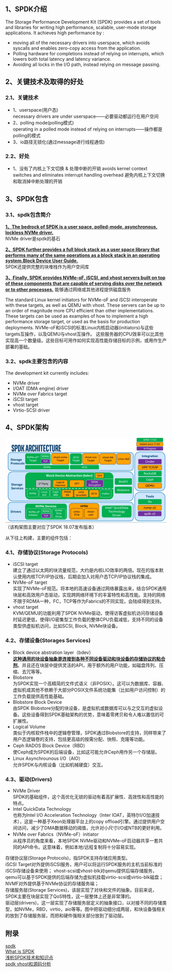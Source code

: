 ## 1、SPDK介绍
The Storage Performance Development Kit (SPDK) provides a set of tools and libraries for writing high performance, scalable, user-mode storage applications. It achieves high performance by :
* moving all of the necessary drivers into userspace, which avoids syscalls and enables zero-copy access from the application. 
* Polling hardware for completions instead of relying on interrupts, which lowers both total latency and latency variance.  
* Avoiding all locks in the I/O path, instead relying on message passing.

## 2、关键技术及取得的好处
### 2.1、关键技术
* 1、userspace(用户态)  
necessary drivers are under userspace——必要驱动都运行在用户空间
* 2、polling mode(polling模式)  
operating in a polled mode instead of relying on interrupts——操作都是polling的模式
* 3、io路径无锁化(通过message进行线程通信)

### 2.2、好处
* 1、没有了内核上下文切换 & 处理中断的开销
avoids kernel context switches and eliminates interrupt handling overhead
避免内核上下文切换和取消掉中断处理的开销

## 3、SPDK包含
### 3.1、spdk包含简介
<u>**1、The bedrock of SPDK is a user space, polled-mode, asynchronous, lockless NVMe driver.**</u>   
NVMe driver是spdk的基石

<u>**2、SPDK further provides a full block stack as a user space library that performs many of the same operations as a block stack in an operating system.[Block Device User Guide](https://spdk.io/doc/bdev.html).**</u>  
SPDK还提供完整的块堆栈作为用户空间库

<u>**3、Finally, SPDK provides NVMe-oF, iSCSI, and vhost servers built on top of these components that are capable of serving disks over the network or to other processes.**</u> 
能够通过网络或其他进程提供磁盘服务

The standard Linux kernel initiators for NVMe-oF and iSCSI interoperate with these targets, as well as QEMU with vhost. These servers can be up to an order of magnitude more CPU efficient than other implementations. These targets can be used as examples of how to implement a high performance storage target, or used as the basis for production deployments.
NVMe-oF和iSCSI的标准Linux内核启动器(initiators)与这些targets互操作，以及QEMU与vhost互操作。 这些服务器的CPU效率可以比其他实现高一个数量级。这些目标可用作如何实现高性能存储目标的示例，或用作生产部署的基础。

### 3.2、spdk主要包含的内容
The development kit currently includes:
* NVMe driver
* I/OAT (DMA engine) driver
* NVMe over Fabrics target
* iSCSI target
* vhost target
* Virtio-SCSI driver

## 4、SPDK架构
![picture 4](../../z_images/spdk-architecture.png)  
（该构架图主要对应了SPDK 18.07发布版本）  

从下往上构建，主要的组件包括：
### 4.1、存储协议(Storage Protocols)
* iSCSI target  
  建立了通过以太网的块流量规范，大约是内核LIO效率的两倍。现在的版本默认使用内核TCP/IP协议栈，后期会加入对用户态TCP/IP协议栈的集成。
* NVMe-oF target  
  实现了NVMe-oF规范。将本地的高速设备通过网络暴露出来，结合SPDK通用块层和高效用户态驱动，实现跨网络环境下的丰富特性和高性能。支持的网络不限于RDMA一种，FC，TCP等作为Fabrics的不同实现，会陆续得到支持。
* vhost target  
  KVM/QEMU的功能利用了SPDK NVMe驱动，使得访客虚拟机访问存储设备时延迟更低，使得I/O密集型工作负载的整体CPU负载减低，支持不同的设备类型供虚拟机访问，比如SCSI, Block, NVMe块设备。

### 4.2、存储设备(Storages Services)
* Block device abstration layer（bdev）  
  <u>**这种通用的块设备抽象是连接到各种不同设备驱动和块设备的存储协议的粘合剂**</u>。并且还在块层中提供灵活的API，用于额外的用户功能，如磁盘阵列、压缩、去冗等等。
* Blobstore  
  为SPDK实现一个高精简的文件式语义（非POSIX）。这可以为数据库、容器、虚拟机或其他不依赖于大部分POSIX文件系统功能集（比如用户访问控制）的工作负载提供高性能基础。
* Blobstore Block Device  
  由SPDK Blobstore分配的块设备，是虚拟机或数据库可以与之交互的虚拟设备。这些设备得到SPDK基础架构的优势，意味着零拷贝和令人难以置信的可扩展性。
* Logical Volume  
  类似于内核软件栈中的逻辑卷管理，SPDK通过Blobstore的支持，同样带来了用户态逻辑卷的支持，包括更高级的按需分配、快照、克隆等功能。
* Ceph RADOS Block Device（RBD）  
  使Ceph成为SPDK的后端设备，比如这可能允许Ceph用作另一个存储层。‍‍‍
* Linux Asynchrounous I/O（AIO）  
  允许SPDK与内核设备（比如机械硬盘）交互。

### 4.3、驱动(Drivers)
* NVMe Driver  
  SPDK的基础组件，这个高优化无锁的驱动有着高扩展性、高效性和高性能的特点。 
* Intel QuickData Technology  
  也称为Intel I/O Acceleration Technology（Inter IOAT，英特尔I/O加速技术），这是一种基于Xeon处理器平台上的copy offload引擎。通过提供用户空间访问，减少了DMA数据移动的阈值，允许对小尺寸I/O或NTB的更好利用。
* NVMe over Fabrics（NVMe-oF）initiator  
  从程序员的角度来看，本地SPDK NVMe驱动和NVMe-oF启动器共享一套共同的API命令。这意味着，例如本地/远程复制将十分容易实现。


存储协议层(Storage Protocols)，指SPDK支持存储应用类型。  
iSCSI Target对外提供iSCSI服务，用户可以将运行SPDK服务的主机当前标准的iSCSI存储设备来使用；  vhost-scsi或vhost-blk对qemu提供后端存储服务，qemu可以基于SPDK提供的后端存储为虚拟机挂载virtio-scsi或virtio-blk磁盘；  
NVMF对外提供基于NVMe协议的存储服务端；  
存储服务层(Storage Services)，该层实现了对块和文件的抽象。目前来说，SPDK主要在块层实现了QoS特性，这一层整体上还是非常薄的。  
驱动层(drivers)，这一层实现了存储服务层定义的抽象接口，以对接不同的存储类型，如NVMe，RBD，virtio，aio等等。图中把驱动细分成两层，和块设备强相关的放到了存储服务层，而把和硬件强相关部分放到了驱动层。

## 附录
[spdk](https://github.com/spdk/spdk)  
[What is SPDK](https://spdk.io/doc/about.html)    
[浅析SPDK技术和知识点](https://blog.csdn.net/BtB5e6Nsu1g511Eg5XEg/article/details/95681481)  
[spdk vhost和源码分析](https://www.cnblogs.com/yi-mu-xi/p/12107203.html)  
